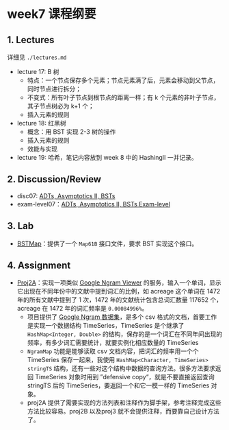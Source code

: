 # week7 课程纲要

## 1. Lectures

详细见 `./lectures.md`

- lecture 17: B 树
    - 特点：一个节点保存多个元素；节点元素满了后，元素会移动到父节点，同时节点进行拆分；
    - 不变式：所有叶子节点到根节点的距离一样；有 k 个元素的非叶子节点，其子节点树必为 k+1 个；
    - 插入元素的规则
- lecture 18: 红黑树
    - 概念：用 BST 实现 2-3 树的操作
    - 插入元素的规则
    - 效能与实现
- lecture 19: 哈希，笔记内容放到 week 8 中的 HashingII 一并记录。

## 2. Discussion/Review 

- disc07: [ADTs, Asymptotics II, BSTs](https://drive.google.com/file/d/1a1SWyETjnPTgkkTiXmMYzfJNwWEYrPfx/view?usp=sharing)
- exam-level07：[ADTs, Asymptotics II, BSTs Exam-level](https://drive.google.com/file/d/1DDGhpJEy6TdUkK-ru8kITbYs4u6HTs62/view?usp=share_link)

## 3. Lab

- [BSTMap](https://sp23.datastructur.es/materials/lab/lab07/)：提供了一个 `Map61B` 接口文件，要求 BST 实现这个接口。

## 4. Assignment

- [Proj2A](https://sp23.datastructur.es/materials/proj/proj2a)：实现一项类似 [Google Ngram Viewer](https://books.google.com/ngrams/graph?content=global+warming%2Cto+the+moon&year_start=1800&year_end=2019&corpus=en-2019&smoothing=0) 的服务，输入一个单词，显示它出现在不同年份中的文献中提到词汇的比例，如 acreage 这个单词在 1472 年的所有文献中提到了 1 次，1472 年的文献统计包含总词汇数量 117652 个，acreage 在 1472 年的词汇频率是 `0.00084996%`。
    - 项目提供了 [Google Ngram 数据集](http://storage.googleapis.com/books/ngrams/books/datasetsv3.html)，是多个 csv 格式的文档，首要工作是实现一个数据结构 TimeSeries，TimeSeries 是个继承了 `HashMap<Integer, Double>` 的结构，保存的是一个词汇在不同年间出现的频率，有多少词汇需要统计，就要实例化相应数量的 TimeSeries
    - `NgramMap` 功能是能够读取 csv 文档内容，把词汇的频率用一个个 TimeSeries 保存一起来，我使用 `HashMap<Character, TimeSeries> stringTS` 结构，还有一些对这个结构中数据的查询方法。很多方法要求返回 TimeSeries 对象时用到 ”defensive copy“，就是不要直接返回查询 stringTS 后的 TimeSeries，要返回一个和它一模一样的 TimeSeries 对象。
    - proj2A 提供了需要实现的方法列表和注释作为脚手架，参考注释完成这些方法比较容易。proj2B 以及proj3 就不会提供注释，而要靠自己设计方法了。

